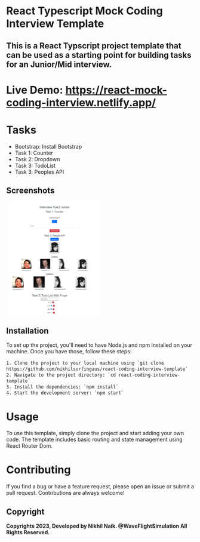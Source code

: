 
# React Typescript Mock Coding Interview Template
## This is a React Typscript project template that can be used as a starting point for building tasks for an Junior/Mid interview.

# Live Demo: https://react-mock-coding-interview.netlify.app/


# Tasks
- Bootstrap: Install Bootstrap
- Task 1: Counter
- Task 2: Dropdown
- Task 3: TodoList
- Task 3: Peoples API

## Screenshots

<img src="https://github.com/nikhilsurfingaus/vue3-interview-template/blob/master/src/assets/demo1.jpg" alt="drawing" width="50%" height="50%" /> 
<img src="https://github.com/nikhilsurfingaus/vue3-interview-template/blob/master/src/assets/demo2.jpg" alt="drawing" width="50%" height="50%" />


##  Installation
To set up the project, you'll need to have Node.js and npm installed on your machine. Once you have those, follow these steps:

    1. Clone the project to your local machine using `git clone https://github.com/nikhilsurfingaus/react-coding-interview-template`
    2. Navigate to the project directory: `cd react-coding-interview-template`
    3. Install the dependencies: `npm install`
    4. Start the development server: `npm start`

# Usage
To use this template, simply clone the project and start adding your own code. The template includes basic routing and state management using React Router Dom.

# Contributing
If you find a bug or have a feature request, please open an issue or submit a pull request. Contributions are always welcome!
## Copyright

**Copyrights 2023, Developed by Nikhil Naik. @WaveFlightSimulation All Rights Reserved.**


